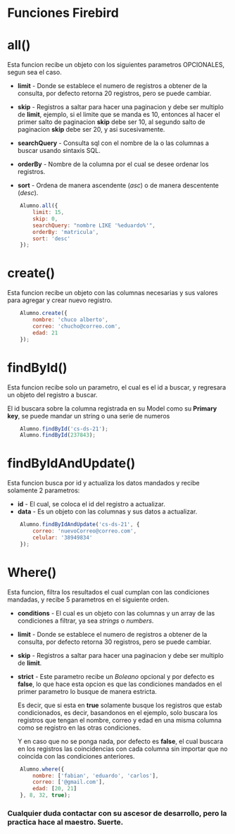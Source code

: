 # Funciones Firebird

# all()
Esta funcion recibe un objeto con los siguientes parametros OPCIONALES, segun sea el caso.

- **limit** - Donde se establece el numero de registros a obtener de la consulta, por defecto retorna 20 registros, pero se puede cambiar.

- **skip** - Registros a saltar para hacer una paginacion y debe ser multiplo de **limit**, ejemplo, si el limite que se manda es 10, entonces al hacer el primer salto de paginacion **skip** debe ser 10, al segundo salto de paginacion **skip** debe ser 20, y asi sucesivamente.

- **searchQuery** - Consulta sql con el nombre de la o las columnas a buscar usando sintaxis SQL.

- **orderBy** - Nombre de la columna por el cual se desee ordenar los registros.

- **sort** - Ordena de manera ascendente (*asc*) o de manera descentente (*desc*).

```js
    Alumno.all({
        limit: 15,
        skip: 0,
        searchQuery: "nombre LIKE '%eduardo%'",
        orderBy: 'matricula',
        sort: 'desc'
    });
```

# create()
Esta funcion recibe un objeto con las columnas necesarias y sus valores para agregar y crear nuevo registro.

```js
    Alumno.create({
        nombre: 'chuco alberto',
        correo: 'chucho@correo.com',
        edad: 21
    });
```

# findById()
Esta funcion recibe solo un parametro, el cual es el id a buscar, y regresara un objeto del registro a buscar. 

El id buscara sobre la columna registrada en su Model como su **Primary key**, se puede mandar un string o una serie de numeros

```js
    Alumno.findById('cs-ds-21');
    Alumno.findById(237843);
```

# findByIdAndUpdate()
Esta funcion busca por id y actualiza los datos mandados y recibe solamente 2 parametros:
- **id** - El cual, se coloca el id del registro a actualizar.
- **data** - Es un objeto con las columnas y sus datos a actualizar.

```js
    Alumno.findByIdAndUpdate('cs-ds-21', {
        correo: 'nuevoCorreo@correo.com',
        celular: '38949834'
    });
```

# Where()
Esta funcion, filtra los resultados el cual cumplan con las condiciones mandadas, y recibe 5 parametros en el siguiente orden.

- **conditions** - El cual es un objeto con las columnas y un array de las condiciones a filtrar, ya sea *strings* o *numbers*.

- **limit** - Donde se establece el numero de registros a obtener de la consulta, por defecto retorna 30 registros, pero se puede cambiar.

- **skip** - Registros a saltar para hacer una paginacion y debe ser multiplo de **limit**.

- **strict** - Este parametro recibe un *Boleano* opcional y por defecto es **false**, lo que hace esta opcion es que las condiciones mandados en el primer parametro lo busque de manera estricta. 

    Es decir, que si esta en **true** solamente busque los registros que estab condicionados, es decir, basandonos en el ejemplo, solo buscara los registros que tengan el nombre, correo y edad en una misma columna como se registro en las otras condiciones.

    Y en caso que no se ponga nada, por defecto es **false**, el cual buscara en los registros las coincidencias con cada columna sin importar que no coincida con las condiciones anteriores.

```js
    Alumno.where({
        nombre: ['fabian', 'eduardo', 'carlos'],
        correo: ['@gmail.com'],
        edad: [20, 21]
    }, 8, 32, true);
```

### Cualquier duda contactar con su ascesor de desarrollo, pero la practica hace al maestro. Suerte.
